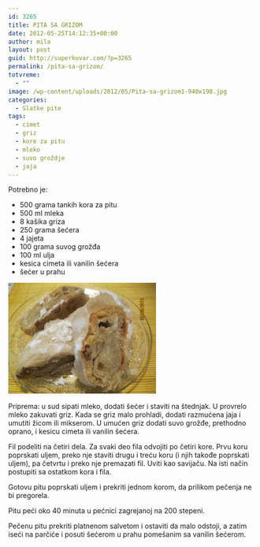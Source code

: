 ```yaml
---
id: 3265
title: PITA SA GRIZOM
date: 2012-05-25T14:12:35+00:00
author: mila
layout: post
guid: http://superkuvar.com/?p=3265
permalink: /pita-sa-grizom/
totvreme:
  - ""
image: /wp-content/uploads/2012/05/Pita-sa-grizom1-940x198.jpg
categories:
  - Slatke pite
tags:
  - cimet
  - griz
  - kore za pitu
  - mleko
  - suvo groždje
  - jaja
---
```

Potrebno je:

  * 500 grama tankih kora za pitu
  * 500 ml mleka
  * 8 kašika griza
  * 250 grama šećera
  * 4 jajeta
  * 100 grama suvog grožđa
  * 100 ml ulja
  * kesica cimeta ili vanilin šećera
  * šećer u prahu

<img class="alignnone size-medium wp-image-3267" title="Pita sa grizom" src="/wp-content/uploads/2012/05/Pita-sa-grizom1-300x225.jpg" alt="" width="300" height="225" /> 

Priprema: u sud sipati mleko, dodati šećer i staviti na štednjak. U provrelo mleko zakuvati griz. Kada se griz malo prohladi, dodati razmućena jaja i umutiti žicom ili mikserom. U umućen griz dodati suvo grožđe, prethodno oprano, i kesicu cimeta ili vanilin šećera.

Fil podeliti na četiri dela. Za svaki deo fila odvojiti po četiri kore. Prvu koru poprskati uljem, preko nje staviti drugu i treću koru (i njih takođe poprskati uljem), pa četvrtu i preko nje premazati fil. Uviti kao savijaču. Na isti način postupiti sa ostatkom kora i fila.

Gotovu pitu poprskati uljem i prekriti jednom korom, da prilikom pečenja ne bi pregorela.

Pitu peći oko 40 minuta u pećnici zagrejanoj na 200 stepeni.

Pečenu pitu prekriti platnenom salvetom i ostaviti da malo odstoji, a zatim iseći na parčiće i posuti šećerom u prahu pomešanim sa vanilin šećerom.